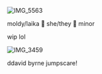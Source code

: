 ![IMG_5563](https://github.com/user-attachments/assets/e196e67c-bff1-447f-a25f-36f913f32735)

moldy/laika 🌸 she/they 🌸 minor

wip lol

![IMG_3459](https://github.com/user-attachments/assets/120a4a07-071d-472b-bd73-3aa30dee3f65)

ddavid byrne jumpscare!
